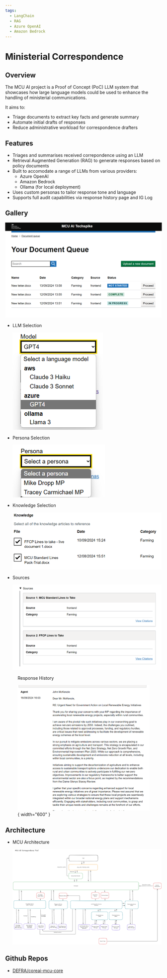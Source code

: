```yaml
---
tags:
  - LangChain
  - RAG
  - Azure OpenAI
  - Amazon Bedrock
---
```


# Ministerial Correspondence

## Overview

The MCU AI project is a Proof of Concept (PoC) LLM system that showcases how large language models could be used to enhance the handling of ministerial communications. 

It aims to:

- Triage documents to extract key facts and generate summary
- Automate initial drafts of responses
- Reduce administrative workload for correspondence drafters

## Features

- Triages and summarises received correpondence using an LLM
- Retrieval Augmented Generation (RAG) to generate responses based on policy documents
- Built to accomodate a range of LLMs from various providers:
    - Azure OpenAI
    - Amazon Bedrock
    - Ollama (for local deployment)
- Uses custom personas to tailor response tone and language
- Supports full audit capabilities via response history page and IG Log

## Gallery

![image](../images/projects/mcu/document-queue.png)

<div class="grid cards" markdown>

-   LLM Selection

    ![image](../images/projects/mcu/select-model.png)

-   Persona Selection

    ![image](../images/projects/mcu/select-persona.png)

</div>

<div class="grid cards" markdown>

-   Knowledge Selection

    ![image](../images/projects/mcu/select-knowledge.png)

</div>

<div class="grid cards" markdown>

-   Sources

    ![image](../images/projects/mcu/sources.png)

</div>

<figure markdown="span">

  <figcaption>Response History</figcaption>

  ![image](../images/projects/mcu/agent-response.png){ width="600" }

</figure>

## Architecture

<div class="grid cards" markdown>

-   MCU Architecture

    ![image](../images/projects/mcu/crai-mcu-arch.png)

</div>

## Github Repos

- [DEFRA/coreai-mcu-core](https://github.com/DEFRA/coreai-mcu-core)